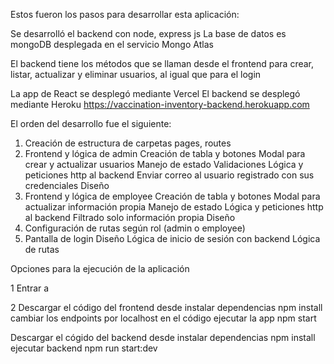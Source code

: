 Estos fueron los pasos para desarrollar esta aplicación:

Se desarrolló el backend con node, express js
La base de datos es mongoDB desplegada en el servicio Mongo Atlas

El backend tiene los métodos que se llaman desde el frontend para
crear, listar, actualizar y eliminar usuarios, al igual que para el login

La app de React se desplegó mediante Vercel
El backend se desplegó mediante Heroku
https://vaccination-inventory-backend.herokuapp.com

El orden del desarrollo fue el siguiente:

1. Creación de estructura de carpetas pages, routes
2. Frontend y lógica de admin
   Creación de tabla y botones
   Modal para crear y actualizar usuarios
   Manejo de estado
   Validaciones
   Lógica y peticiones http al backend
   Enviar correo al usuario registrado con sus credenciales
   Diseño
3. Frontend y lógica de employee
   Creación de tabla y botones
   Modal para actualizar información propia
   Manejo de estado
   Lógica y peticiones http al backend
   Filtrado solo información propia
   Diseño
4. Configuración de rutas según rol (admin o employee)
5. Pantalla de login
   Diseño
   Lógica de inicio de sesión con backend
   Lógica de rutas

Opciones para la ejecución de la aplicación

1 Entrar a

2 Descargar el código del frontend desde
instalar dependencias
npm install
cambiar los endpoints por localhost en el código
ejecutar la app
npm start

Descargar el cógido del backend desde
instalar dependencias
npm install
ejecutar backend
npm run start:dev
